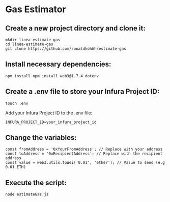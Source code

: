 # Gas Estimator

## Create a new project directory and clone it:
```
mkdir linea-estimate-gas
cd linea-estimate-gas
git clone https://github.com/ronaldkohhh/estimate-gas
```

## Install necessary dependencies:
```
npm install npm install web3@1.7.4 dotenv
```

## Create a .env file to store your Infura Project ID:
```
touch .env
```

Add your Infura Project ID to the .env file:
```
INFURA_PROJECT_ID=your_infura_project_id
```

## Change the variables:
```
const fromAddress = '0xYourFromAddress'; // Replace with your address
const toAddress = '0xRecipientAddress'; // Replace with the recipient address
const value = web3.utils.toWei('0.01', 'ether'); // Value to send (e.g 0.01 ETH)
```

## Execute the script:
```
node estimateGas.js
```
